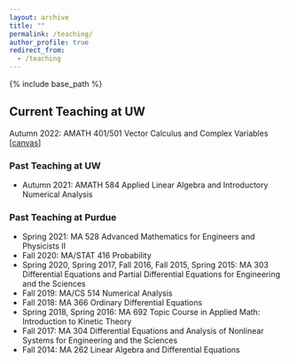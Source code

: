```yaml
---
layout: archive
title: ""
permalink: /teaching/
author_profile: true
redirect_from:
  - /teaching
---
```


{% include base_path %}

## Current Teaching at UW
Autumn 2022: AMATH 401/501 Vector Calculus and Complex Variables [[canvas](https://canvas.uw.edu/)]


### Past Teaching at UW
* Autumn 2021: AMATH 584 Applied Linear Algebra and Introductory Numerical Analysis

### Past Teaching at Purdue
* Spring 2021: MA 528 Advanced Mathematics for Engineers and Physicists II
* Fall 2020: MA/STAT 416 Probability
* Spring 2020, Spring 2017, Fall 2016, Fall 2015, Spring 2015: MA 303 Differential Equations and Partial Differential Equations for Engineering and the Sciences
* Fall 2019: MA/CS 514 Numerical Analysis
* Fall 2018: MA 366 Ordinary Differential Equations
* Spring 2018, Spring 2016: MA 692 Topic Course in Applied Math: Introduction to Kinetic Theory
* Fall 2017: MA 304 Differential Equations and Analysis of Nonlinear Systems for Engineering and the Sciences
* Fall 2014: MA 262 Linear Algebra and Differential Equations
